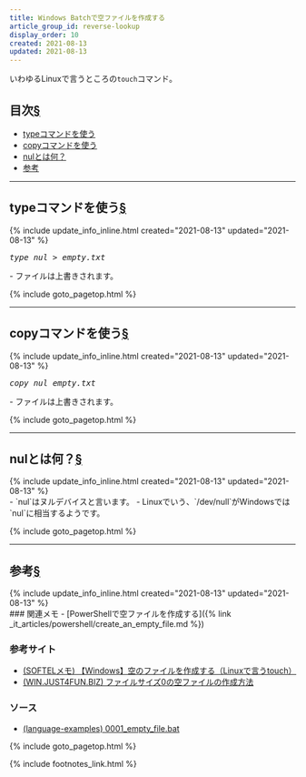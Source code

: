 ```yaml
---
title: Windows Batchで空ファイルを作成する
article_group_id: reverse-lookup
display_order: 10
created: 2021-08-13
updated: 2021-08-13
---
```

いわゆるLinuxで言うところの`touch`コマンド。
## <a name="index">目次</a><a class="heading-anchor-permalink" href="#目次">§</a>

<ul id="index_ul">
<li><a href="#typeコマンドを使う">typeコマンドを使う</a></li>
<li><a href="#copyコマンドを使う">copyコマンドを使う</a></li>
<li><a href="#nulとは何？">nulとは何？</a></li>
<li><a href="#参考">参考</a></li>
</ul>

* * *
## <a name="typeコマンドを使う">typeコマンドを使う</a><a class="heading-anchor-permalink" href="#typeコマンドを使う">§</a>
<div class="chapter-updated">{% include update_info_inline.html created="2021-08-13" updated="2021-08-13" %}</div>
<div class="code-box no-title">
<pre>
<em>type nul</em> &gt; <em class="blue">empty.txt</em>
</pre>
</div>
- ファイルは上書きされます。

{% include goto_pagetop.html %}

* * *
## <a name="copyコマンドを使う">copyコマンドを使う</a><a class="heading-anchor-permalink" href="#copyコマンドを使う">§</a>
<div class="chapter-updated">{% include update_info_inline.html created="2021-08-13" updated="2021-08-13" %}</div>
<div class="code-box no-title">
<pre>
<em>copy nul</em> <em class="blue">empty.txt</em>
</pre>
</div>
- ファイルは上書きされます。

{% include goto_pagetop.html %}

* * *
## <a name="nulとは何？">nulとは何？</a><a class="heading-anchor-permalink" href="#nulとは何？">§</a>
<div class="chapter-updated">{% include update_info_inline.html created="2021-08-13" updated="2021-08-13" %}</div>
- `nul`はヌルデバイスと言います。
- Linuxでいう、`/dev/null`がWindowsでは`nul`に相当するようです。

{% include goto_pagetop.html %}

* * *
## <a name="参考">参考</a><a class="heading-anchor-permalink" href="#参考">§</a>
<div class="chapter-updated">{% include update_info_inline.html created="2021-08-13" updated="2021-08-13" %}</div>
### 関連メモ
- [PowerShellで空ファイルを作成する]({% link _it_articles/powershell/create_an_empty_file.md %})

### 参考サイト
- [(SOFTELメモ) 【Windows】空のファイルを作成する（Linuxで言うtouch）](https://www.softel.co.jp/blogs/tech/archives/4596)
- [(WIN.JUST4FUN.BIZ) ファイルサイズ0の空ファイルの作成方法](https://win.just4fun.biz/?%E3%82%B3%E3%83%9E%E3%83%B3%E3%83%89%E3%83%97%E3%83%AD%E3%83%B3%E3%83%97%E3%83%88/%E3%83%95%E3%82%A1%E3%82%A4%E3%83%AB%E3%82%B5%E3%82%A4%E3%82%BA0%E3%81%AE%E7%A9%BA%E3%83%95%E3%82%A1%E3%82%A4%E3%83%AB%E3%81%AE%E4%BD%9C%E6%88%90%E6%96%B9%E6%B3%95)

### ソース
- [(language-examples) 0001_empty_file.bat](https://github.com/fumokmm/language-examples/blob/main/Windows_Batch/0001_empty_file.bat)

{% include goto_pagetop.html %}

{% include footnotes_link.html %}
